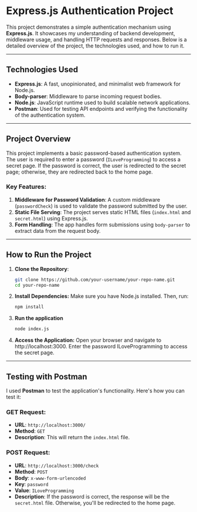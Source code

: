 # Express.js Authentication Project















This project demonstrates a simple authentication mechanism using **Express.js**. It showcases my understanding of backend development, middleware usage, and handling HTTP requests and responses. Below is a detailed overview of the project, the technologies used, and how to run it.

---

## Technologies Used

- **Express.js**: A fast, unopinionated, and minimalist web framework for Node.js.
- **Body-parser**: Middleware to parse incoming request bodies.
- **Node.js**: JavaScript runtime used to build scalable network applications.
- **Postman**: Used for testing API endpoints and verifying the functionality of the authentication system.

---

## Project Overview

This project implements a basic password-based authentication system. The user is required to enter a password (`ILoveProgramming`) to access a secret page. If the password is correct, the user is redirected to the secret page; otherwise, they are redirected back to the home page.

### Key Features:
1. **Middleware for Password Validation**: A custom middleware (`passwordCheck`) is used to validate the password submitted by the user.
2. **Static File Serving**: The project serves static HTML files (`index.html` and `secret.html`) using Express.js.
3. **Form Handling**: The app handles form submissions using `body-parser` to extract data from the request body.

---

## How to Run the Project

1. **Clone the Repository**:
   ```bash
   git clone https://github.com/your-username/your-repo-name.git
   cd your-repo-name
2. **Install Dependencies:**
    Make sure you have Node.js installed. Then, run:
    ```bash
    npm install
3. **Run the application**
   ```bash
   node index.js
4. **Access the Application:**
    Open your browser and navigate to http://localhost:3000. Enter the password ILoveProgramming to access the secret page.

---

## Testing with Postman

I used **Postman** to test the application's functionality. Here's how you can test it:

### GET Request:
- **URL**: `http://localhost:3000/`
- **Method**: `GET`
- **Description**: This will return the `index.html` file.

### POST Request:
- **URL**: `http://localhost:3000/check`
- **Method**: `POST`
- **Body**: `x-www-form-urlencoded`
- **Key**: `password`
- **Value**: `ILoveProgramming`
- **Description**: If the password is correct, the response will be the `secret.html` file. Otherwise, you'll be redirected to the home page.
